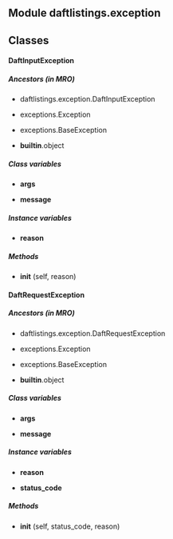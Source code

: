 Module daftlistings.exception
-----------------------------

Classes
-------
#### DaftInputException 
##### Ancestors (in MRO)
- daftlistings.exception.DaftInputException

- exceptions.Exception

- exceptions.BaseException

- __builtin__.object

##### Class variables
- **args**

- **message**

##### Instance variables
- **reason**

##### Methods
- **__init__** (self, reason)

#### DaftRequestException 
##### Ancestors (in MRO)
- daftlistings.exception.DaftRequestException

- exceptions.Exception

- exceptions.BaseException

- __builtin__.object

##### Class variables
- **args**

- **message**

##### Instance variables
- **reason**

- **status_code**

##### Methods
- **__init__** (self, status_code, reason)

